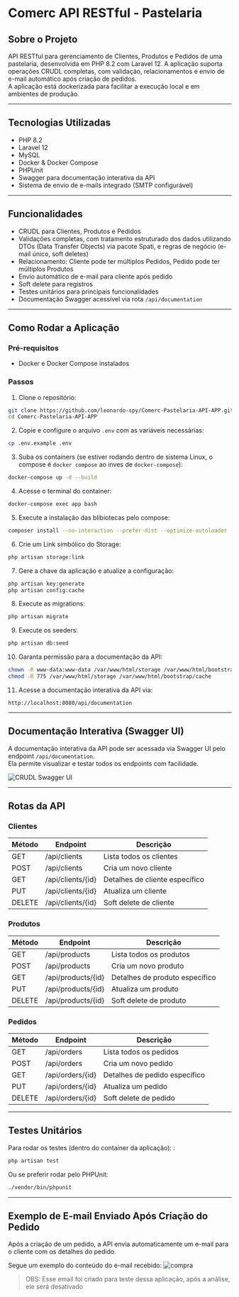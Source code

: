 # Comerc API RESTful - Pastelaria

## Sobre o Projeto

API RESTful para gerenciamento de Clientes, Produtos e Pedidos de uma pastelaria, desenvolvida em PHP 8.2 com Laravel 12. A aplicação suporta operações CRUDL completas, com validação, relacionamentos e envio de e-mail automático após criação de pedidos.  
A aplicação está dockerizada para facilitar a execução local e em ambientes de produção.

---

## Tecnologias Utilizadas

- PHP 8.2  
- Laravel 12
- MySQL  
- Docker & Docker Compose  
- PHPUnit  
- Swagger para documentação interativa da API  
- Sistema de envio de e-mails integrado (SMTP configurável)

---

## Funcionalidades

- CRUDL para Clientes, Produtos e Pedidos  
- Validações completas, com tratamento estruturado dos dados utilizando DTOs (Data Transfer Objects) via pacote Spati, e regras de negócio (e-mail único, soft deletes)  
- Relacionamento: Cliente pode ter múltiplos Pedidos, Pedido pode ter múltiplos Produtos  
- Envio automático de e-mail para cliente após pedido  
- Soft delete para registros  
- Testes unitários para principais funcionalidades  
- Documentação Swagger acessível via rota `/api/documentation`  

---

## Como Rodar a Aplicação

### Pré-requisitos

- Docker e Docker Compose instalados  

### Passos

1. Clone o repositório:  
```bash
git clone https://github.com/leonardo-spy/Comerc-Pastelaria-API-APP.git
cd Comerc-Pastelaria-API-APP
```

2. Copie e configure o arquivo `.env` com as variáveis necessárias:  
```bash
cp .env.example .env
```

3. Suba os containers (se estiver rodando dentro de sistema Linux, o compose é `docker compose` ao inves de `docker-compose`):  
```bash
docker-compose up -d --build 
```

4. Acesse o terminal do container:  
```bash
docker-compose exec app bash
```

5. Execute a instalação das blibiotecas pelo compose:  
```bash
composer install --no-interaction --prefer-dist --optimize-autoloader
```

6. Crie um Link simbólico do Storage:  
```bash
php artisan storage:link
```

7. Gere a chave da aplicação e atualize a configuração:  
```bash
php artisan key:generate
php artisan config:cache
```

8. Execute as migrations:  
```bash
php artisan migrate
```

9. Execute os seeders:  
```bash
php artisan db:seed
```

10. Garanta permissão para a documentação da API:  
```bash
chown -R www-data:www-data /var/www/html/storage /var/www/html/bootstrap/cache
chmod -R 775 /var/www/html/storage /var/www/html/bootstrap/cache
```

11. Acesse a documentação interativa da API via:  
```
http://localhost:8080/api/documentation
```

---

## Documentação Interativa (Swagger UI)

A documentação interativa da API pode ser acessada via Swagger UI pelo endpoint `/api/documentation`.  
Ela permite visualizar e testar todos os endpoints com facilidade.

![CRUDL Swagger UI](https://github.com/user-attachments/assets/c62d7a5f-3c35-4c5c-8be8-6e4dcd1b8d5b)

---

## Rotas da API

### Clientes

| Método | Endpoint              | Descrição                       |
|--------|-----------------------|--------------------------------|
| GET    | /api/clients          | Lista todos os clientes          |
| POST   | /api/clients          | Cria um novo cliente             |
| GET    | /api/clients/{id}     | Detalhes de cliente específico   |
| PUT    | /api/clients/{id}     | Atualiza um cliente              |
| DELETE | /api/clients/{id}     | Soft delete de cliente           |

### Produtos

| Método | Endpoint              | Descrição                       |
|--------|-----------------------|--------------------------------|
| GET    | /api/products         | Lista todos os produtos          |
| POST   | /api/products         | Cria um novo produto             |
| GET    | /api/products/{id}    | Detalhes de produto específico   |
| PUT    | /api/products/{id}    | Atualiza um produto              |
| DELETE | /api/products/{id}    | Soft delete de produto           |

### Pedidos

| Método | Endpoint              | Descrição                       |
|--------|-----------------------|--------------------------------|
| GET    | /api/orders           | Lista todos os pedidos           |
| POST   | /api/orders           | Cria um novo pedido              |
| GET    | /api/orders/{id}      | Detalhes de pedido específico    |
| PUT    | /api/orders/{id}      | Atualiza um pedido               |
| DELETE | /api/orders/{id}      | Soft delete de pedido            |

---

## Testes Unitários

Para rodar os testes (dentro do container da aplicação):  :  
```bash
php artisan test
```
Ou se preferir rodar pelo PHPUnit:
```bash
./vendor/bin/phpunit
```

---

## Exemplo de E-mail Enviado Após Criação do Pedido

Após a criação de um pedido, a API envia automaticamente um e-mail para o cliente com os detalhes do pedido.

Segue um exemplo do conteúdo do e-mail recebido:
![compra](https://github.com/user-attachments/assets/2d9bb256-1cd5-49bb-907c-a61c3c425d2e)
>OBS: Esse email foi criado para teste dessa aplicação, após a análise, ele será desativado